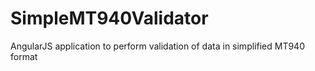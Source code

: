 # SimpleMT940Validator
AngularJS application to perform validation of data in simplified MT940 format
